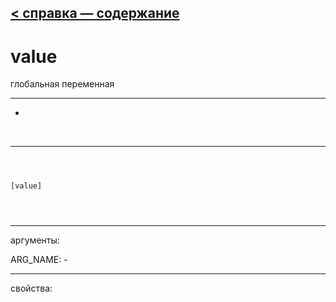 [< справка — содержание](ceammc_lib.html)
---

# value


глобальная переменная

---

-
<br>


---


```



[value]


            
```

---
аргументы:

ARG_NAME: -<br>

---
свойства:


